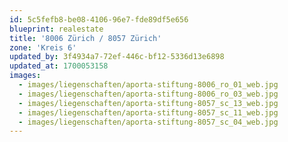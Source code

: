 ```yaml
---
id: 5c5fefb8-be08-4106-96e7-fde89df5e656
blueprint: realestate
title: '8006 Zürich / 8057 Zürich'
zone: 'Kreis 6'
updated_by: 3f4934a7-72ef-446c-bf12-5336d13e6898
updated_at: 1700053158
images:
  - images/liegenschaften/aporta-stiftung-8006_ro_01_web.jpg
  - images/liegenschaften/aporta-stiftung-8006_ro_03_web.jpg
  - images/liegenschaften/aporta-stiftung-8057_sc_13_web.jpg
  - images/liegenschaften/aporta-stiftung-8057_sc_11_web.jpg
  - images/liegenschaften/aporta-stiftung-8057_sc_04_web.jpg
---
```

